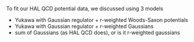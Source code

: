 To fit our HAL QCD potential data, we discussed using 3 models
- Yukawa with Gaussian regulator + r-weighted Woods-Saxon potentials
- Yukawa with Gaussian regulator + r-weighted Gaussians
- sum of Gaussians (as HAL QCD does), or is it r-weighted gaussians